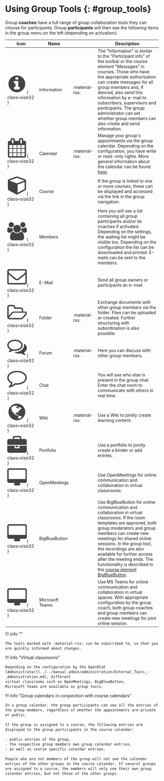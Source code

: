# Using Group Tools {: #group_tools}

Group **coaches** have a full range of group collaboration tools they can choose for participants.
Group **participants** will then see the following items in the group menu on the left (depending on activation):

| Icon | Name |   | Description |
| ---- | ---- | - | ----------- |
| ![](assets/infomessage.png){ class=size32 } | Information | :material-rss: | The "Information" is similar to the "Participant info" of the toolbar or the course element "Messages" in courses. Those who have the appropriate authorization can create messages for all group members and, if desired, also send this information by e-mail to subscribers, supervisors and participants. The group administrator can set whether group members can also create and send information. |
| ![](assets/calendar.png){ class=size32 } | Calendar | :material-rss: | Manage your group's appointments via the group calendar. Depending on the configuration, you have write or read-only rights. More general information about the calendar can be found [here](../personal_menu/Calendar.md). |  
| ![](assets/course.png){ class=size32 } | Course |  | If the group is linked to one or more courses, these can be displayed and accessed via the link in the group navigation. |
| ![](assets/group.png){ class=size32 } | Members |  | Here you will see a list containing all group participants and/or its coaches if activated. Depending on the settings, the waiting list might be visible too. Depending on the configuration the list can be downloaded and printed. E-mails can be sent to the members. |  
| ![](assets/contact.png){ class=size32 } | E-Mail |  | Send all group owners or participants an e-mail. |
| ![](assets/folder.png){ class=size32 } | Folder | :material-rss: | Exchange documents with other group members via the folder. Files can be uploaded or created. Further structuring with subordination is also possible.  |
| ![](assets/forum.png){ class=size32 } | Forum | :material-rss: | Here you can discuss with other group members.  
| ![](assets/chat_icon.png){ class=size32 } | Chat |  | You will see who else is present in the group chat. Enter the chat room to communicate with others in real time. |  
| ![](assets/wiki.png){ class=size32 } | Wiki | :material-rss: | Use a Wiki to jointly create learning content. |
| ![](assets/portfolio_434343_64.png){ class=size32 } | Portfolio |  | Use a portfolio to jointly create a binder or add entries.  |
| ![](assets/openmeetings.png){ class=size32 } | OpenMeetings |  | Use OpenMeetings for online communication and collaboration in virtual classrooms. |
| ![](assets/openmeetings.png){ class=size32 } | BigBlueButton |  | Use BigBlueButton for online communication and collaboration in virtual classrooms. If the room templates are approved, both group moderators and group members can create new meetings for shared online sessions. In the group tool, the recordings are also available for further access after the meeting ends. The functionality is described in the [course element BigBlueButton](../learningresources/Course_Element_BigBlueButton.md). |  
| ![](assets/openmeetings.png){ class=size32 } | Microsoft Teams |  | Use MS Teams for online communication and collaboration in virtual spaces. With appropriate configuration by the group coach, both group coaches and group members can create new meetings for joint online session. |

  
!!! info ""  

	The tools marked with :material-rss: can be subscribed to, so that you are quickly informed about changes.

!!! info "Virtual classrooms"

	Depending on the configuration by the OpenOlat 
	[Administrator](../../manual_admin/administration/External_Tools_-_Administration.md), different
	virtual classrooms such as OpenMeetings, BigBlueButton,
	Microsoft Teams are available as group tools.



!!! info "Group calendars in conjunction with course calendars" 
	
	In a group calendar, the group participants can see all the entries of the group members, regardless of whether the appointments are private or public.
	
	If the group is assigned to a course, the following entries are displayed to the group participants in the course calendar:

	- public entries of the group,
	- the respective group members own group calendar entries,
	- as well as course specific calendar entries. 
	
	People who are not members of the group will not see the calendar entries of the other groups in the course calendar. If several groups are assigned to a course, the members will only see their own group calendar entries, but not those of the other groups.

